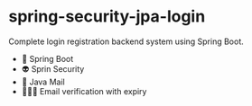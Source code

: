 # spring-security-jpa-login

Complete login registration backend system using Spring Boot.

- 👾 Spring Boot 
- 👽  Sprin Security 
- 💌  Java Mail 
- 🕵🏻‍♂️ Email verification with expiry